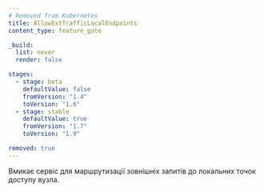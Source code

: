 ```yaml
---
# Removed from Kubernetes
title: AllowExtTrafficLocalEndpoints
content_type: feature_gate

_build:
  list: never
  render: false

stages:
  - stage: beta
    defaultValue: false
    fromVersion: "1.4"
    toVersion: "1.6"
  - stage: stable
    defaultValue: true
    fromVersion: "1.7"
    toVersion: "1.9"

removed: true
---
```

Вмикає сервіс для маршрутизації зовнішніх запитів до локальних точок доступу вузла.
